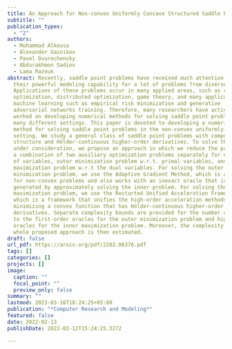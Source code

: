 ```yaml
---
title: An Approach for Non-convex Uniformly Concave Structured Saddle Point Problem
subtitle: ""
publication_types:
  - "2"
authors:
  - Mohammad Alkousa
  - Alexander Gasnikov
  - Pavel Dvurechensky
  - Abdurakhmon Sadiev
  - Lama Razouk
abstract: Recently, saddle point problems have received much attention due to
  their powerful modeling capability for a lot of problems from diverse domains.
  Applications of these problems occur in many applied areas, such as robust
  optimization, distributed optimization, game theory, and many applications in
  machine learning such as empirical risk minimization and generative
  adversarial networks training. Therefore, many researchers have actively
  worked on developing numerical methods for solving saddle point problems in
  many different settings. This paper is devoted to developing a numerical
  method for solving saddle point problems in the non-convex uniformly-concave
  setting. We study a general class of saddle point problems with composite
  structure and Hölder-continuous higher-order derivatives. To solve the problem
  under consideration, we propose an approach in which we reduce the problem to
  a combination of two auxiliary optimization problems separately for each group
  of variables, outer minimization problem w.r.t. primal variables, and inner
  maximization problem w.r.t the dual variables. For solving the outer
  minimization problem, we use the Adaptive Gradient Method, which is applicable
  for non-convex problems and also works with an inexact oracle that is
  generated by approximately solving the inner problem. For solving the inner
  maximization problem, we use the Restarted Unified Acceleration Framework,
  which is a framework that unifies the high-order acceleration methods for
  minimizing a convex function that has Hölder-continuous higher-order
  derivatives. Separate complexity bounds are provided for the number of calls
  to the first-order oracles for the outer minimization problem and higher-order
  oracles for the inner maximization problem. Moreover, the complexity of the
  whole proposed approach is then estimated.
draft: false
url_pdf: https://arxiv.org/pdf/2202.06376.pdf
tags: []
categories: []
projects: []
image:
  caption: ""
  focal_point: ""
  preview_only: false
summary: ""
lastmod: 2023-03-16T18:24:25+03:00
publication: "*Computer Research and Modeling*"
featured: false
date: 2022-02-13
publishDate: 2022-02-12T15:24:25.327Z

---
```


